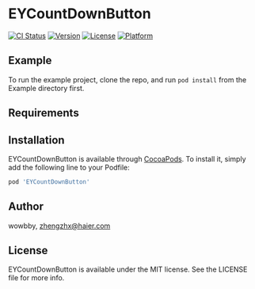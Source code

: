 # EYCountDownButton

[![CI Status](https://img.shields.io/travis/wowbby/EYCountDownButton.svg?style=flat)](https://travis-ci.org/wowbby/EYCountDownButton)
[![Version](https://img.shields.io/cocoapods/v/EYCountDownButton.svg?style=flat)](https://cocoapods.org/pods/EYCountDownButton)
[![License](https://img.shields.io/cocoapods/l/EYCountDownButton.svg?style=flat)](https://cocoapods.org/pods/EYCountDownButton)
[![Platform](https://img.shields.io/cocoapods/p/EYCountDownButton.svg?style=flat)](https://cocoapods.org/pods/EYCountDownButton)

## Example

To run the example project, clone the repo, and run `pod install` from the Example directory first.

## Requirements

## Installation

EYCountDownButton is available through [CocoaPods](https://cocoapods.org). To install
it, simply add the following line to your Podfile:

```ruby
pod 'EYCountDownButton'
```

## Author

wowbby, zhengzhx@haier.com

## License

EYCountDownButton is available under the MIT license. See the LICENSE file for more info.
